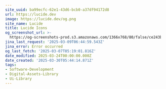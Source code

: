 ```yaml
---
site_uuid: ba99ecfc-62e1-43d6-bcb0-a37df94172d8
url: https://lucide.dev
image: https://lucide.dev/og.png
site_name: Lucide
title: Lucide Icons
og_screenshot_url: >-
  https://og-screenshots-prod.s3.amazonaws.com/1366x768/80/false/ce243bfa605e51b6ca4d100e83ae045bcecc7f24206c6d33c59aaf28646e4744.jpeg
jina_last_request: '2025-03-09T06:44:59.543Z'
jina_error: Error occurred
og_last_fetch: '2025-03-07T05:19:01.816Z'
date_modified: 2025-03-24T00:00:00.000Z
date_created: '2025-03-30T05:44:14.871Z'
tags:
- Software-Development
- Digital-Assets-Library
- Ui-Library
---
```












